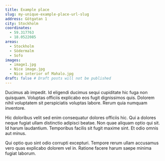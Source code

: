 ```yaml
---
title: Example place
slug: my-unique-example-place-url-slug
address: Götgatan 1
city: Stockholm
coordinates:
  - 59.317763
  - 18.0522085
areas:
  - Stockholm
  - Södermalm
  - Sofo
images:
  - image1.jpg
  - Nice image.jpg
  - Nice interior of Mahalo.jpg
draft: false # Draft posts will not be published
---
```


Ducimus ab impedit. Id eligendi ducimus sequi cupiditate hic fuga non quisquam. Voluptas officiis explicabo eos fugit dignissimos quis. Dolorem nihil voluptatem sit perspiciatis voluptas labore. Rerum quia numquam inventore.

Hic doloribus velit sed enim consequatur dolores officiis hic. Qui a dolores neque fugiat ullam distinctio adipisci beatae. Non quae aliquam optio qui sit. Id harum laudantium. Temporibus facilis sit fugit maxime sint. Et odio omnis aut minus.

Qui optio quo sint odio corrupti excepturi. Tempore rerum ullam accusamus vero quas explicabo dolorem vel in. Ratione facere harum saepe minima fugiat laborum.
